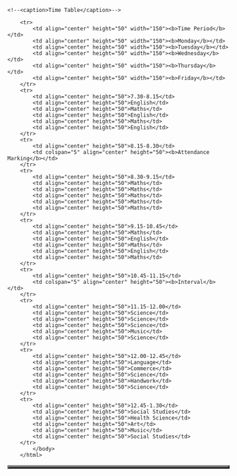 <html>
	<body>
		<table border="4" cellspacing="0" align="center">

	<!--<caption>Time Table</caption>-->
		
		<tr>
			<td align="center" height="50" width="150"><b>Time Period</b></td>
			<td align="center" height="50" width="150"><b>Monday</b></td>
			<td align="center" height="50" width="150"><b>Tuesday</b></td>
			<td align="center" height="50" width="150"><b>Wednesday</b></td>
			<td align="center" height="50" width="150"><b>Thursday</b></td>
			<td align="center" height="50" width="150"><b>Friday</b></td>
		</tr>
		<tr>
			<td align="center" height="50">7.30-8.15</td>
			<td align="center" height="50">English</td>
			<td align="center" height="50">Maths</td>
			<td align="center" height="50">English</td>
			<td align="center" height="50">Maths</td>
			<td align="center" height="50">English</td>
		</tr>
		<tr>
			<td align="center" height="50">8.15-8.30</td>
			<td colspan="5" align="center" height="50"><b>Attendance Marking</b></td>
		</tr>
		<tr>
			<td align="center" height="50">8.30-9.15</td>
			<td align="center" height="50">Maths</td>
			<td align="center" height="50">Maths</td>
			<td align="center" height="50">Maths</td>
			<td align="center" height="50">Maths</td>
			<td align="center" height="50">Maths</td>
		</tr>
		<tr>
			<td align="center" height="50">9.15-10.45</td>
			<td align="center" height="50">Maths</td>
			<td align="center" height="50">English</td>
			<td align="center" height="50">Maths</td>
			<td align="center" height="50">English</td>
			<td align="center" height="50">Maths</td>
		</tr>
		<tr>
			<td align="center" height="50">10.45-11.15</td>
			<td colspan="5" align="center" height="50"><b>Interval</b></td>
		</tr>
		<tr>
			<td align="center" height="50">11.15-12.00</td>
			<td align="center" height="50">Science</td>
			<td align="center" height="50">Science</td>
			<td align="center" height="50">Science</td>
			<td align="center" height="50">Music</td>
			<td align="center" height="50">Science</td>
		</tr>
		<tr>
			<td align="center" height="50">12.00-12.45</td>
			<td align="center" height="50">Language</td>
			<td align="center" height="50">Commerce</td>
			<td align="center" height="50">Science</td>
			<td align="center" height="50">Handwork</td>
			<td align="center" height="50">Science</td>
		</tr>
		<tr>
			<td align="center" height="50">12.45-1.30</td>
			<td align="center" height="50">Social Studies</td>
			<td align="center" height="50">Health Science</td>
			<td align="center" height="50">Art</td>
			<td align="center" height="50">Music</td>
			<td align="center" height="50">Social Studies</td>
		</tr>
			</body>
		</html>
